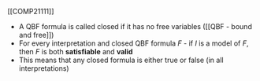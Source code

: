 [[COMP21111]]

- A QBF formula is called closed if it has no free variables ([[QBF - bound and free]])
- For every interpretation and closed QBF formula $F$ - if $I$ is a model of $F$, then $F$ is both **satisfiable** and **valid**
- This means that <span id="important">any closed formula is either true or false (in all interpretations)</span>